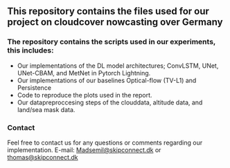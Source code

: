 ## This repository contains the files used for our project on cloudcover nowcasting over Germany


### The repository contains the scripts used in our experiments, this includes: 

- Our implementations of the DL model architectures; ConvLSTM, UNet, UNet-CBAM, and MetNet in Pytorch Lightning. 
- Our implementations of our baselines Optical-flow (TV-L1) and Persistence
- Code to reproduce the plots used in the report.
- Our datapreproccesing steps of the clouddata, altitude data, and land/sea mask data.


### Contact
Feel free to contact us for any questions or comments regarding our implementation.
E-mail: Madsemil@skipconnect.dk or thomas@skipconnect.dk
